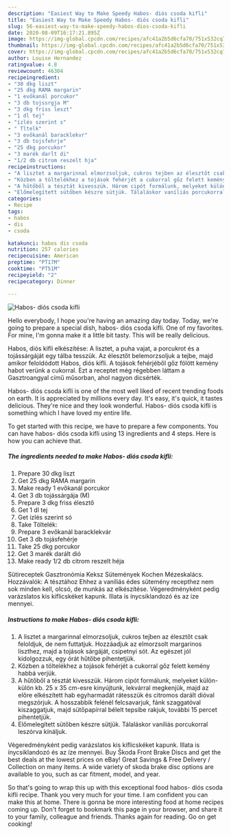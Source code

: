 ```yaml
---
description: "Easiest Way to Make Speedy Habos- diós csoda kifli"
title: "Easiest Way to Make Speedy Habos- diós csoda kifli"
slug: 56-easiest-way-to-make-speedy-habos-dios-csoda-kifli
date: 2020-08-09T16:17:21.895Z
image: https://img-global.cpcdn.com/recipes/afc41a2b5d6cfa70/751x532cq70/habos-dios-csoda-kifli-recept-foto.jpg
thumbnail: https://img-global.cpcdn.com/recipes/afc41a2b5d6cfa70/751x532cq70/habos-dios-csoda-kifli-recept-foto.jpg
cover: https://img-global.cpcdn.com/recipes/afc41a2b5d6cfa70/751x532cq70/habos-dios-csoda-kifli-recept-foto.jpg
author: Louise Hernandez
ratingvalue: 4.8
reviewcount: 46304
recipeingredient:
- "30 dkg liszt"
- "25 dkg RAMA margarin"
- "1 evőkanál porcukor"
- "3 db tojssrgja M"
- "3 dkg friss leszt"
- "1 dl tej"
- "ízlés szerint s"
- " Tltelk"
- "3 evőkanál baracklekvr"
- "3 db tojsfehrje"
- "25 dkg porcukor"
- "3 marék darlt di"
- "1/2 db citrom reszelt hja"
recipeinstructions:
- "A lisztet a margarinnal elmorzsoljuk, cukros tejben az élesztőt csak feloldjuk, de nem futtatjuk. Hozzáadjuk az elmorzsolt margarinos liszthez, majd a tojások sárgáját, csipetnyi sót. Az egészet jól kidolgozzuk, egy órát hűtőbe pihentetjük."
- "Közben a töltelékhez a tojások fehérjét a cukorral gőz felett kemény habbá verjük."
- "A hűtőből a tésztát kivesszük. Három cipót formálunk, melyeket külön-külön kb. 25 x 35 cm-esre kinyújtunk, lekvárral megkenjük, majd az előre elkészített hab egyharmadát rátesszük és citromos darált dióval megszórjuk. A hosszabbik felénél felcsavarjuk, fánk szaggatóval kiszaggatjuk, majd sütőpapírral bélelt tepsibe rakjuk, további 15 percet pihentetjük."
- "Előmelegített sütőben készre sütjük. Tálaláskor vaníliás porcukorral leszórva kínáljuk."
categories:
- Recipe
tags:
- habos
- dis
- csoda

katakunci: habos dis csoda 
nutrition: 257 calories
recipecuisine: American
preptime: "PT17M"
cooktime: "PT51M"
recipeyield: "2"
recipecategory: Dinner

---
```



![Habos- diós csoda kifli](https://img-global.cpcdn.com/recipes/afc41a2b5d6cfa70/751x532cq70/habos-dios-csoda-kifli-recept-foto.jpg)

Hello everybody, I hope you're having an amazing day today. Today, we're going to prepare a special dish, habos- diós csoda kifli. One of my favorites. For mine, I'm gonna make it a little bit tasty. This will be really delicious.

Habos, diós kifli elkészítése: A lisztet, a puha vajat, a porcukrot és a tojássárgáját egy tálba tesszük. Az élesztőt belemorzsoljuk a tejbe, majd amikor feloldódott Habos, diós kifli. A tojások fehérjéből gőz fölött kemény habot verünk a cukorral. Ezt a receptet még régebben láttam a Gasztroangyal című műsorban, ahol nagyon dicsérték.

Habos- diós csoda kifli is one of the most well liked of recent trending foods on earth. It is appreciated by millions every day. It's easy, it's quick, it tastes delicious. They're nice and they look wonderful. Habos- diós csoda kifli is something which I have loved my entire life.


To get started with this recipe, we have to prepare a few components. You can have habos- diós csoda kifli using 13 ingredients and 4 steps. Here is how you can achieve that.

<!--inarticleads1-->

##### The ingredients needed to make Habos- diós csoda kifli:

1. Prepare 30 dkg liszt
1. Get 25 dkg RAMA margarin
1. Make ready 1 evőkanál porcukor
1. Get 3 db tojássárgája (M)
1. Prepare 3 dkg friss élesztő
1. Get 1 dl tej
1. Get ízlés szerint só
1. Take  Töltelék:
1. Prepare 3 evőkanál baracklekvár
1. Get 3 db tojásfehérje
1. Take 25 dkg porcukor
1. Get 3 marék darált dió
1. Make ready 1/2 db citrom reszelt héja


Sütireceptek Gasztronómia Keksz Sütemények Kochen Mézeskalács. Hozzávalók: A tésztához Ehhez a vaníliás édes sütemény recepthez nem sok minden kell, olcsó, de munkás az elkészítése. Végeredményként pedig varázslatos kis kiflicskéket kapunk. Illata is ínycsiklandozó és az íze mennyei. 

<!--inarticleads2-->

##### Instructions to make Habos- diós csoda kifli:

1. A lisztet a margarinnal elmorzsoljuk, cukros tejben az élesztőt csak feloldjuk, de nem futtatjuk. Hozzáadjuk az elmorzsolt margarinos liszthez, majd a tojások sárgáját, csipetnyi sót. Az egészet jól kidolgozzuk, egy órát hűtőbe pihentetjük.
1. Közben a töltelékhez a tojások fehérjét a cukorral gőz felett kemény habbá verjük.
1. A hűtőből a tésztát kivesszük. Három cipót formálunk, melyeket külön-külön kb. 25 x 35 cm-esre kinyújtunk, lekvárral megkenjük, majd az előre elkészített hab egyharmadát rátesszük és citromos darált dióval megszórjuk. A hosszabbik felénél felcsavarjuk, fánk szaggatóval kiszaggatjuk, majd sütőpapírral bélelt tepsibe rakjuk, további 15 percet pihentetjük.
1. Előmelegített sütőben készre sütjük. Tálaláskor vaníliás porcukorral leszórva kínáljuk.


Végeredményként pedig varázslatos kis kiflicskéket kapunk. Illata is ínycsiklandozó és az íze mennyei. Buy Škoda Front Brake Discs and get the best deals at the lowest prices on eBay! Great Savings &amp; Free Delivery / Collection on many items. A wide variety of skoda brake disc options are available to you, such as car fitment, model, and year. 

So that's going to wrap this up with this exceptional food habos- diós csoda kifli recipe. Thank you very much for your time. I am confident you can make this at home. There is gonna be more interesting food at home recipes coming up. Don't forget to bookmark this page in your browser, and share it to your family, colleague and friends. Thanks again for reading. Go on get cooking!
